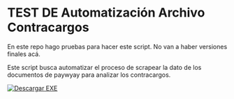 
# TEST DE Automatización Archivo Contracargos

En este repo hago pruebas para hacer este script. No van a haber versiones finales acá. 

Este script busca automatizar el proceso de scrapear la dato de los documentos de paywyay para analizar los contracargos.

[![Descargar EXE](https://img.shields.io/github/v/release/frumirin/AutomatizacionDeContracargos?label=Descargar%20EXE&style=flat-square&color=%23eb65c2)](https://github.com/frumirin/AutomatizacionDeContracargos/releases)
